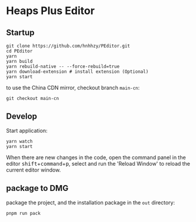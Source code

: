 # Heaps Plus Editor

## Startup

```shell
git clone https://github.com/hnhhzy/PEditor.git
cd PEditor
yarn
yarn build
yarn rebuild-native -- --force-rebuild=true
yarn download-extension # install extension (Optional)
yarn start
```

to use the China CDN mirror, checkout branch `main-cn`:

```shell
git checkout main-cn
```

## Develop

Start application:

```shell
yarn watch
yarn start
```

When there are new changes in the code, open the command panel in the editor <kbd>shift</kbd>+<kbd>command</kbd>+<kbd>p</kbd>, select and run the 'Reload Window' to reload the current editor window.

## package to DMG

package the project, and the installation package in the `out` directory:

```shell
pnpm run pack
```
